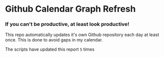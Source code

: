 # Github Calendar Graph Refresh
### If you can't be productive, at least look productive!

This repo automatically updates it's own Github repository each day at least once. This is done to avoid gaps in my calendar.

The scripts have updated this report ```5``` times
